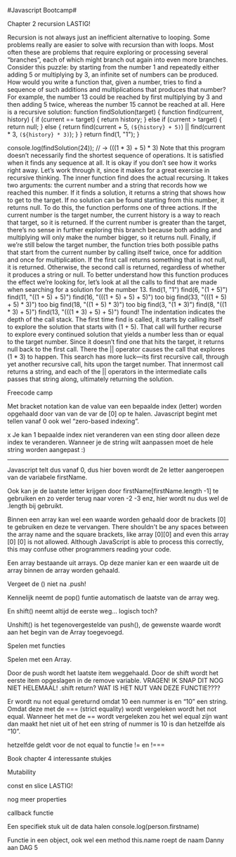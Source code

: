 #Javascript Bootcamp#

Chapter 2 recursion LASTIG!

Recursion is not always just an inefficient alternative to looping. Some problems really are easier to solve with recursion than with loops. Most often these are problems that require exploring or processing several “branches”, each of which might branch out again into even more branches.
Consider this puzzle: by starting from the number 1 and repeatedly either adding 5 or multiplying by 3, an infinite set of numbers can be produced. How would you write a function that, given a number, tries to find a sequence of such additions and multiplications that produces that number?
For example, the number 13 could be reached by first multiplying by 3 and then adding 5 twice, whereas the number 15 cannot be reached at all.
Here is a recursive solution:
function findSolution(target) {
  function find(current, history) {
    if (current == target) {
      return history;
    } else if (current > target) {
      return null;
    } else {
      return find(current + 5, `(${history} + 5)`) ||
             find(current * 3, `(${history} * 3)`);
    }
  }
  return find(1, "1");
}

console.log(findSolution(24));
// → (((1 * 3) + 5) * 3)
Note that this program doesn’t necessarily find the shortest sequence of operations. It is satisfied when it finds any sequence at all.
It is okay if you don’t see how it works right away. Let’s work through it, since it makes for a great exercise in recursive thinking.
The inner function find does the actual recursing. It takes two arguments: the current number and a string that records how we reached this number. If it finds a solution, it returns a string that shows how to get to the target. If no solution can be found starting from this number, it returns null.
To do this, the function performs one of three actions. If the current number is the target number, the current history is a way to reach that target, so it is returned. If the current number is greater than the target, there’s no sense in further exploring this branch because both adding and multiplying will only make the number bigger, so it returns null. Finally, if we’re still below the target number, the function tries both possible paths that start from the current number by calling itself twice, once for addition and once for multiplication. If the first call returns something that is not null, it is returned. Otherwise, the second call is returned, regardless of whether it produces a string or null.
To better understand how this function produces the effect we’re looking for, let’s look at all the calls to find that are made when searching for a solution for the number 13.
find(1, "1")
  find(6, "(1 + 5)")
    find(11, "((1 + 5) + 5)")
      find(16, "(((1 + 5) + 5) + 5)")
        too big
      find(33, "(((1 + 5) + 5) * 3)")
        too big
    find(18, "((1 + 5) * 3)")
      too big
  find(3, "(1 * 3)")
    find(8, "((1 * 3) + 5)")
      find(13, "(((1 * 3) + 5) + 5)")
        found!
The indentation indicates the depth of the call stack. The first time find is called, it starts by calling itself to explore the solution that starts with (1 + 5). That call will further recurse to explore every continued solution that yields a number less than or equal to the target number. Since it doesn’t find one that hits the target, it returns null back to the first call. There the || operator causes the call that explores (1 * 3) to happen. This search has more luck—its first recursive call, through yet another recursive call, hits upon the target number. That innermost call returns a string, and each of the || operators in the intermediate calls passes that string along, ultimately returning the solution.

Freecode camp


Met bracket notation kan de value van een bepaalde index (letter) worden opgehaald door van van de var de [0] op te halen. Javascript begint met tellen vanaf 0 ook wel “zero-based indexing”.

x
Je kan 1 bepaalde index niet veranderen van een sting door alleen deze index te veranderen. Wanneer je de string wilt aanpassen moet de hele string worden aangepast
:)

-------------------------------------------------------------------

Javascript telt dus vanaf 0, dus hier boven wordt de 2e letter aangeroepen van de variabele firstName.

Ook kan je de laatste letter krijgen door firstName[firstName.length -1] te gebruiken en zo verder terug naar voren -2 -3 enz, hier wordt nu dus wel de .length bij gebruikt.



Binnen een array kan wel een waarde worden gehaald door de brackets [0] te gebruiken en deze te vervangen.
There shouldn't be any spaces between the array name and the square brackets, like array [0][0] and even this array [0] [0] is not allowed. Although JavaScript is able to process this correctly, this may confuse other programmers reading your code.


Een array bestaande uit arrays. Op deze manier kan er een waarde uit de array binnen de array worden gehaald. 



Vergeet de () niet na .push!

Kennelijk neemt de pop() funtie automatisch de laatste van de array weg.


En shift() neemt altijd de eerste weg… logisch toch?


Unshift() is het tegenovergestelde van push(), de gewenste waarde wordt aan het begin van de Array toegevoegd.









Spelen met functies











Spelen met een Array.

Door de push wordt het laatste item weggehaald. Door de shift wordt het eerste item opgeslagen in de remove variable. VRAGEN! IK SNAP DIT NOG NIET HELEMAAL! .shift return? WAT IS HET NUT VAN DEZE FUNCTIE????




Er wordt nu not equal gereturnd omdat 10 een nummer is en “10” een string. Omdat deze met de === (strict equality)  wordt vergeleken wordt het not equal. Wanneer het met de == wordt vergeleken zou het wel equal zijn want dan maakt het niet uit of het een string of nummer is 10 is dan hetzelfde als “10”.

hetzelfde geldt voor de not equal to functie != en !===


Book chapter 4 interessante stukjes


Mutability






const en slice LASTIG!




nog meer properties






callback functie




Een specifiek stuk uit de data halen console.log(person.firstname)


Functie in een object, ook wel een method
this.name roept de naam Danny aan
DAG 5 







